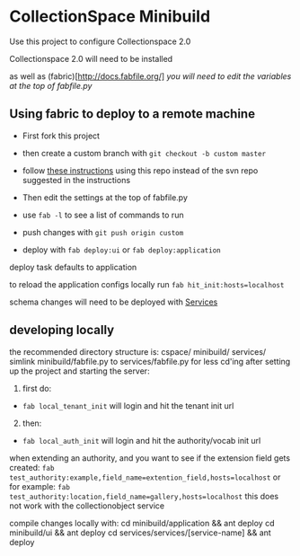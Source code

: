 # CollectionSpace Minibuild
 Use this project to configure Collectionspace 2.0

 Collectionspace 2.0 will need to be installed

 as well as (fabric)[http://docs.fabfile.org/]
 _you will need to edit the variables at the top of fabfile.py_

## Using fabric to deploy to a remote machine

*  First fork this project
*  then create a custom branch with `git checkout -b custom master`
*  follow 
[these instructions](http://wiki.collectionspace.org/display/UNRELEASED/Creating+your+new+tenant+using+the+mini-build) using this repo instead of the svn repo suggested in the instructions

*  Then edit the settings at the top of fabfile.py
*  use `fab -l` to see a list of commands to run 
*  push changes with `git push origin custom`
*  deploy with `fab deploy:ui`  or `fab deploy:application`


deploy task defaults to application

to reload the application configs locally run `fab hit_init:hosts=localhost`

schema changes will need to be deployed with 
[Services](http://github.com/collectionspace/services)



## developing locally

the recommended directory structure is:
cspace/
        minibuild/
        services/
simlink minibuild/fabfile.py to services/fabfile.py for less cd'ing
after setting up the project and starting the server:
1. first do:
* `fab local_tenant_init` will login and hit the tenant init url
2. then:
* `fab local_auth_init`  will login and hit the authority/vocab init url

when extending an authority, 
and you want to see if the extension field gets created:
`fab test_authority:example,field_name=extention_field,hosts=localhost`
or for example:
`fab test_authority:location,field_name=gallery,hosts=localhost`
this does not work with the collectionobject service


compile changes locally with:
cd minibuild/application && ant deploy
cd minibuild/ui && ant deploy
cd services/services/[service-name] && ant deploy

